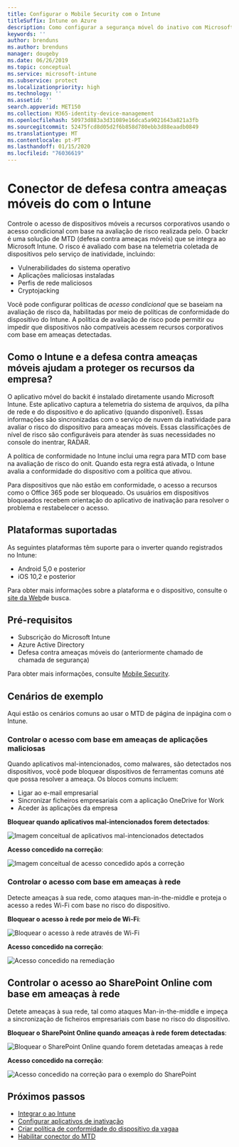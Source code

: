 ```yaml
---
title: Configurar o Mobile Security com o Intune
titleSuffix: Intune on Azure
description: Como configurar a segurança móvel do inativo com Microsoft Intune para controlar o acesso de dispositivos móveis aos seus recursos corporativos.
keywords: ''
author: brenduns
ms.author: brenduns
manager: dougeby
ms.date: 06/26/2019
ms.topic: conceptual
ms.service: microsoft-intune
ms.subservice: protect
ms.localizationpriority: high
ms.technology: ''
ms.assetid: ''
search.appverid: MET150
ms.collection: M365-identity-device-management
ms.openlocfilehash: 50973d883a3d31089e16dca5a9021643a821a3fb
ms.sourcegitcommit: 52475fcd8d05d2f6b858d780ebb3d88eaadb0849
ms.translationtype: MT
ms.contentlocale: pt-PT
ms.lasthandoff: 01/15/2020
ms.locfileid: "76036619"
---
```

# <a name="wandera-mobile-threat-defense-connector-with-intune"></a>Conector de defesa contra ameaças móveis do com o Intune  

Controle o acesso de dispositivos móveis a recursos corporativos usando o acesso condicional com base na avaliação de risco realizada pelo. O backr é uma solução de MTD (defesa contra ameaças móveis) que se integra ao Microsoft Intune.  O risco é avaliado com base na telemetria coletada de dispositivos pelo serviço de inatividade, incluindo:
- Vulnerabilidades do sistema operativo
- Aplicações maliciosas instaladas
- Perfis de rede maliciosos
- Cryptojacking

Você pode configurar políticas de *acesso condicional* que se baseiam na avaliação de risco da, habilitadas por meio de políticas de conformidade do dispositivo do Intune. A política de avaliação de risco pode permitir ou impedir que dispositivos não compatíveis acessem recursos corporativos com base em ameaças detectadas.  


## <a name="how-do-intune-and-wandera-mobile-threat-defense-help-protect-your-company-resources"></a>Como o Intune e a defesa contra ameaças móveis ajudam a proteger os recursos da empresa?  

O aplicativo móvel do backit é instalado diretamente usando Microsoft Intune. Este aplicativo captura a telemetria do sistema de arquivos, da pilha de rede e do dispositivo e do aplicativo (quando disponível). Essas informações são sincronizadas com o serviço de nuvem da inatividade para avaliar o risco do dispositivo para ameaças móveis. Essas classificações de nível de risco são configuráveis para atender às suas necessidades no console do inentrar, RADAR.

A política de conformidade no Intune inclui uma regra para MTD com base na avaliação de risco do onit. Quando esta regra está ativada, o Intune avalia a conformidade do dispositivo com a política que ativou.

Para dispositivos que não estão em conformidade, o acesso a recursos como o Office 365 pode ser bloqueado. Os usuários em dispositivos bloqueados recebem orientação do aplicativo de inativação para resolver o problema e restabelecer o acesso.

## <a name="supported-platforms"></a>Plataformas suportadas  

As seguintes plataformas têm suporte para o inverter quando registrados no Intune:

- Android 5,0 e posterior  
- iOS 10,2 e posterior  

Para obter mais informações sobre a plataforma e o dispositivo, consulte o [site da Web](https://www.wandera.com/classic-help-center/)de busca.

## <a name="prerequisites"></a>Pré-requisitos  

- Subscrição do Microsoft Intune  
- Azure Active Directory  
- Defesa contra ameaças móveis do (anteriormente chamado de chamada de segurança)  

Para obter mais informações, consulte [Mobile Security](https://www.wandera.com/mobile-security/).
 
## <a name="sample-scenarios"></a>Cenários de exemplo

Aqui estão os cenários comuns ao usar o MTD de página de inpágina com o Intune.

### <a name="control-access-based-on-threats-from-malicious-apps"></a>Controlar o acesso com base em ameaças de aplicações maliciosas  

Quando aplicativos mal-intencionados, como malwares, são detectados nos dispositivos, você pode bloquear dispositivos de ferramentas comuns até que possa resolver a ameaça. Os blocos comuns incluem:  
- Ligar ao e-mail empresarial  
- Sincronizar ficheiros empresariais com a aplicação OneDrive for Work  
- Aceder às aplicações da empresa  

**Bloquear quando aplicativos mal-intencionados forem detectados**:

![Imagem conceitual de aplicativos mal-intencionados detectados](./media/wandera-mtd-connector/wandera-malicious-apps-blocked.png)  

**Acesso concedido na correção**: 

![Imagem conceitual de acesso concedido após a correção](./media/wandera-mtd-connector/wandera-malicious-apps-unblocked.png)


### <a name="control-access-based-on-threat-to-network"></a>Controlar o acesso com base em ameaças à rede  

Detecte ameaças à sua rede, como ataques man-in-the-middle e proteja o acesso a redes Wi-Fi com base no risco do dispositivo.  

**Bloquear o acesso à rede por meio de Wi-Fi**:  

![Bloquear o acesso à rede através de Wi-Fi](./media/wandera-mtd-connector/wandera-network-wifi-blocked.png)

**Acesso concedido na correção**:  

![Acesso concedido na remediação](./media/wandera-mtd-connector/wandera-network-wifi-unblocked.png)  

## <a name="control-access-to-sharepoint-online-based-on-threat-to-network"></a>Controlar o acesso ao SharePoint Online com base em ameaças à rede

Detete ameaças à sua rede, tal como ataques Man-in-the-middle e impeça a sincronização de ficheiros empresariais com base no risco do dispositivo.

**Bloquear o SharePoint Online quando ameaças à rede forem detectadas**:  

![Bloquear o SharePoint Online quando forem detetadas ameaças à rede](./media/wandera-mtd-connector/wandera-network-spo-blocked.png)  


**Acesso concedido na correção**:  

![Acesso concedido na correção para o exemplo do SharePoint](./media/wandera-mtd-connector/wandera-network-spo-unblocked.png)  

## <a name="next-steps"></a>Próximos passos

- [Integrar o ao Intune](wandera-mtd-connector-integration.md)
- [Configurar aplicativos de inativação](mtd-apps-ios-app-configuration-policy-add-assign.md)
- [Criar política de conformidade do dispositivo da vagaa](mtd-device-compliance-policy-create.md)
- [Habilitar conector do MTD](mtd-connector-enable.md)

